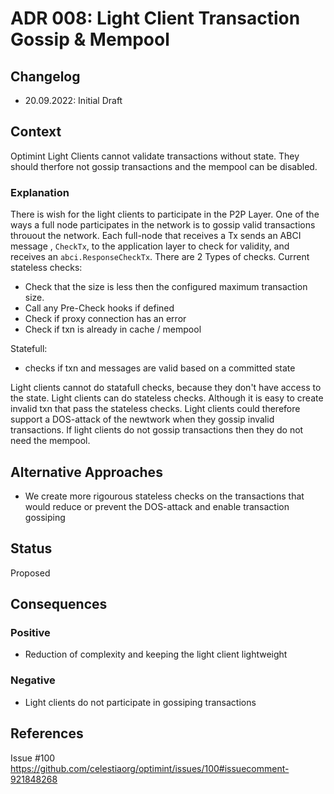 # ADR 008: Light Client Transaction Gossip & Mempool 

## Changelog

- 20.09.2022: Initial Draft

## Context

Optimint Light Clients cannot validate transactions without state. They should therfore not gossip transactions and the mempool can be disabled.  


### Explanation

There is wish for the light clients to participate in the P2P Layer. One of the ways a full node participates in the network is to gossip valid transactions throuout the network. Each full-node that receives a Tx sends an ABCI message , ```CheckTx```, to the application layer to check for validity, and receives an ```abci.ResponseCheckTx```.
There are 2 Types of checks. 
Current stateless checks: 
 - Check that the size is less then the configured maximum transaction size.
 - Call any Pre-Check hooks if defined 
 - Check if proxy connection has an error
 - Check if txn is already in cache / mempool 

Statefull: 
 - checks if txn and messages are valid based on a committed state

Light clients cannot do statafull checks, because they don't have access to the state.
Light clients can do stateless checks. Although it is easy to create invalid txn that pass the stateless checks. Light clients could therefore support a DOS-attack of the newtwork when they gossip invalid transactions. 
If light clients do not gossip transactions then they do not need the mempool. 


## Alternative Approaches

 - We create more rigourous stateless checks on the transactions that would reduce or prevent the DOS-attack and enable transaction gossiping 

## Status

Proposed

## Consequences

### Positive

 - Reduction of complexity and keeping the light client lightweight

### Negative

 - Light clients do not participate in gossiping transactions


## References

Issue #100
https://github.com/celestiaorg/optimint/issues/100#issuecomment-921848268 